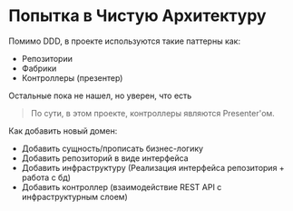 # Попытка в Чистую Архитектуру #

Помимо DDD, в проекте используются такие паттерны как:
- Репозитории
- Фабрики
- Контроллеры (презентер)

Остальные пока не нашел, но уверен, что есть

> По сути, в этом проекте, контроллеры являются Presenter'ом.

Как добавить новый домен:
- Добавить сущность/прописать бизнес-логику
- Добавить репозиторий в виде интерфейса
- Добавить инфраструктуру (Реализация интерфейса репозитория + работа с бд)
- Добавить контроллер (взаимодействие REST API с инфраструктурным слоем)
